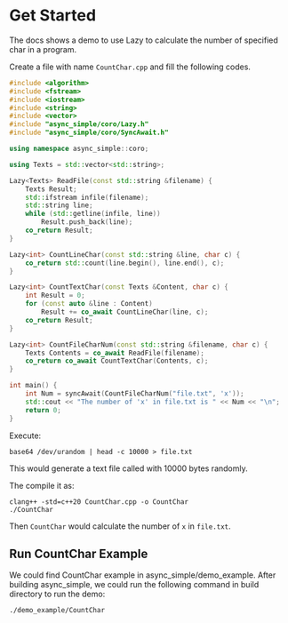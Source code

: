 # Get Started

The docs shows a demo to use Lazy to calculate the number of specified char in a program.

Create a file with name `CountChar.cpp` and fill the following codes.

```C++
#include <algorithm>
#include <fstream>
#include <iostream>
#include <string>
#include <vector>
#include "async_simple/coro/Lazy.h"
#include "async_simple/coro/SyncAwait.h"

using namespace async_simple::coro;

using Texts = std::vector<std::string>;

Lazy<Texts> ReadFile(const std::string &filename) {
    Texts Result;
    std::ifstream infile(filename);
    std::string line;
    while (std::getline(infile, line))
        Result.push_back(line);
    co_return Result;
}

Lazy<int> CountLineChar(const std::string &line, char c) {
    co_return std::count(line.begin(), line.end(), c);
}

Lazy<int> CountTextChar(const Texts &Content, char c) {
    int Result = 0;
    for (const auto &line : Content)
        Result += co_await CountLineChar(line, c);
    co_return Result;
}

Lazy<int> CountFileCharNum(const std::string &filename, char c) {
    Texts Contents = co_await ReadFile(filename);
    co_return co_await CountTextChar(Contents, c);
}

int main() {
    int Num = syncAwait(CountFileCharNum("file.txt", 'x'));
    std::cout << "The number of 'x' in file.txt is " << Num << "\n";
    return 0;
}

```

Execute:
```
base64 /dev/urandom | head -c 10000 > file.txt
```
This would generate a text file called with 10000 bytes randomly.

The compile it as:
```
clang++ -std=c++20 CountChar.cpp -o CountChar
./CountChar
```

Then `CountChar` would calculate the number of `x` in `file.txt`.

## Run CountChar Example

We could find CountChar example in async_simple/demo_example. After building async_simple, we could run the following command in build directory to run the demo:
```
./demo_example/CountChar
```

